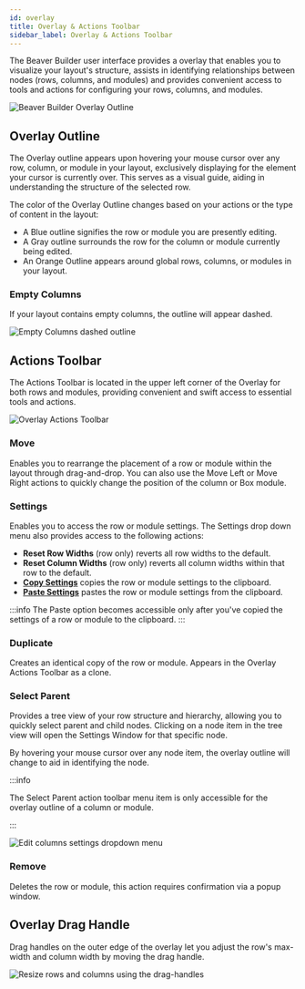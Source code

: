 ```yaml
---
id: overlay
title: Overlay & Actions Toolbar
sidebar_label: Overlay & Actions Toolbar
---
```


The Beaver Builder user interface provides a overlay that enables you to visualize your layout's structure, assists in identifying relationships between nodes (rows, columns, and modules) and provides convenient access to tools and actions for configuring your rows, columns, and modules.

![Beaver Builder Overlay Outline](/img/beaver-builder/user-interface--builder-overlay--1.jpg)

## Overlay Outline

The Overlay outline appears upon hovering your mouse cursor over any row, column, or module in your layout, exclusively displaying for the element your cursor is currently over. This serves as a visual guide, aiding in understanding the structure of the selected row.

The color of the Overlay Outline changes based on your actions or the type of content in the layout:

- A Blue outline signifies the row or module you are presently editing.
- A Gray outline surrounds the row for the column or module currently being edited.
- An Orange Outline appears around global rows, columns, or modules in your layout.

### Empty Columns

If your layout contains empty columns, the outline will appear dashed.

![Empty Columns dashed outline](/img/beaver-builder/user-interface--builder-overlay--2.jpg)

## Actions Toolbar

The Actions Toolbar is located in the upper left corner of the Overlay for both rows and modules, providing convenient and swift access to essential tools and actions.

![Overlay Actions Toolbar](/img/beaver-builder/user-interface--builder-overlay--3.jpg)

### Move

Enables you to rearrange the placement of a row or module within the layout through drag-and-drop. You can also use the Move Left or Move Right actions to quickly change the position of the column or Box module.

### Settings

Enables you to access the row or module settings. The Settings drop down menu also provides access to the following actions:

- **Reset Row Widths** (row only) reverts all row widths to the default.
- **Reset Column Widths** (row only) reverts all column widths within that row to the default.
- [**Copy Settings**](layouts/advanced-tab/copy-paste.md) copies the row or module settings to the clipboard.
- [**Paste Settings**](layouts/advanced-tab/copy-paste.md) pastes the row or module settings from the clipboard.

:::info
The Paste option becomes accessible only after you've copied the settings of a row or module to the clipboard.
:::

### Duplicate

Creates an identical copy of the row or module. Appears in the Overlay Actions Toolbar as a clone.

### Select Parent

Provides a tree view of your row structure and hierarchy, allowing you to quickly select parent and child nodes. Clicking on a node item in the tree view will open the Settings Window for that specific node.

By hovering your mouse cursor over any node item, the overlay outline will change to aid in identifying the node.

:::info

The Select Parent action toolbar menu item is only accessible for the overlay outline of a column or module.

:::

![Edit columns settings dropdown menu](/img/beaver-builder/user-interface--builder-overlay--4.jpg)

### Remove

Deletes the row or module, this action requires confirmation via a popup window.

## Overlay Drag Handle

Drag handles on the outer edge of the overlay let you adjust the row's max-width and column width by moving the drag handle.

![Resize rows and columns using the drag-handles](/img/beaver-builder/user-interface--builder-overlay--5.jpg)
